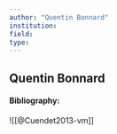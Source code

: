 ```yaml
---
author: "Quentin Bonnard"
institution:
field:
type:
---
```


## Quentin Bonnard
#### Bibliography:

![[@Cuendet2013-vm]]